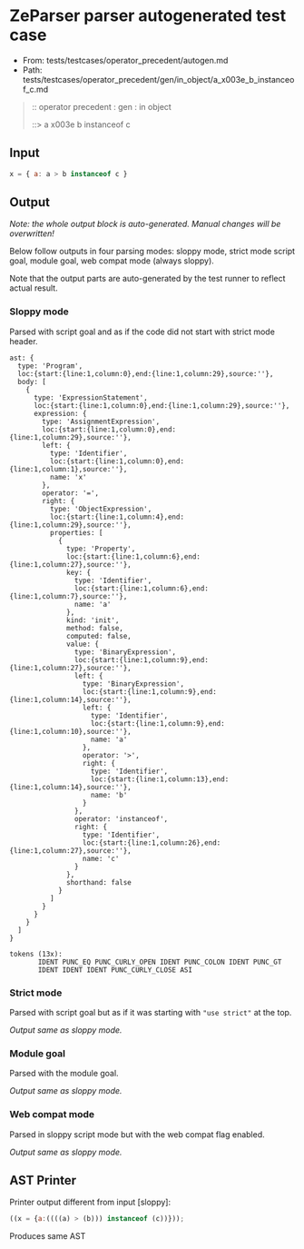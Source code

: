 # ZeParser parser autogenerated test case

- From: tests/testcases/operator_precedent/autogen.md
- Path: tests/testcases/operator_precedent/gen/in_object/a_x003e_b_instanceof_c.md

> :: operator precedent : gen : in object
>
> ::> a x003e b instanceof c

## Input


`````js
x = { a: a > b instanceof c }
`````

## Output

_Note: the whole output block is auto-generated. Manual changes will be overwritten!_

Below follow outputs in four parsing modes: sloppy mode, strict mode script goal, module goal, web compat mode (always sloppy).

Note that the output parts are auto-generated by the test runner to reflect actual result.

### Sloppy mode

Parsed with script goal and as if the code did not start with strict mode header.

`````
ast: {
  type: 'Program',
  loc:{start:{line:1,column:0},end:{line:1,column:29},source:''},
  body: [
    {
      type: 'ExpressionStatement',
      loc:{start:{line:1,column:0},end:{line:1,column:29},source:''},
      expression: {
        type: 'AssignmentExpression',
        loc:{start:{line:1,column:0},end:{line:1,column:29},source:''},
        left: {
          type: 'Identifier',
          loc:{start:{line:1,column:0},end:{line:1,column:1},source:''},
          name: 'x'
        },
        operator: '=',
        right: {
          type: 'ObjectExpression',
          loc:{start:{line:1,column:4},end:{line:1,column:29},source:''},
          properties: [
            {
              type: 'Property',
              loc:{start:{line:1,column:6},end:{line:1,column:27},source:''},
              key: {
                type: 'Identifier',
                loc:{start:{line:1,column:6},end:{line:1,column:7},source:''},
                name: 'a'
              },
              kind: 'init',
              method: false,
              computed: false,
              value: {
                type: 'BinaryExpression',
                loc:{start:{line:1,column:9},end:{line:1,column:27},source:''},
                left: {
                  type: 'BinaryExpression',
                  loc:{start:{line:1,column:9},end:{line:1,column:14},source:''},
                  left: {
                    type: 'Identifier',
                    loc:{start:{line:1,column:9},end:{line:1,column:10},source:''},
                    name: 'a'
                  },
                  operator: '>',
                  right: {
                    type: 'Identifier',
                    loc:{start:{line:1,column:13},end:{line:1,column:14},source:''},
                    name: 'b'
                  }
                },
                operator: 'instanceof',
                right: {
                  type: 'Identifier',
                  loc:{start:{line:1,column:26},end:{line:1,column:27},source:''},
                  name: 'c'
                }
              },
              shorthand: false
            }
          ]
        }
      }
    }
  ]
}

tokens (13x):
       IDENT PUNC_EQ PUNC_CURLY_OPEN IDENT PUNC_COLON IDENT PUNC_GT
       IDENT IDENT IDENT PUNC_CURLY_CLOSE ASI
`````

### Strict mode

Parsed with script goal but as if it was starting with `"use strict"` at the top.

_Output same as sloppy mode._

### Module goal

Parsed with the module goal.

_Output same as sloppy mode._

### Web compat mode

Parsed in sloppy script mode but with the web compat flag enabled.

_Output same as sloppy mode._

## AST Printer

Printer output different from input [sloppy]:

````js
((x = {a:((((a) > (b))) instanceof (c))}));
````

Produces same AST
